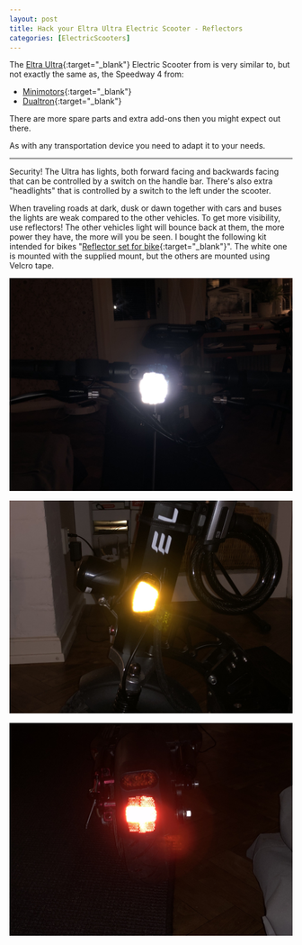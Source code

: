 ```yaml
---
layout: post
title: Hack your Eltra Ultra Electric Scooter - Reflectors
categories: [ElectricScooters]
---
```

The [Eltra Ultra](https://eltrascooter.se/products/ultra){:target="_blank"} Electric Scooter from is very similar to, but not exactly the same as, the Speedway 4 from:

- [Minimotors](https://minimotorscalifornia.com/products/speedway-4-ultimate-urban-scooter){:target="_blank"}
- [Dualtron](https://www.dualtron.gr/en-gb/electric-scooters/speedway-4){:target="_blank"}

There are more spare parts and extra add-ons then you might expect out there.

As with any transportation device you need to adapt it to your needs.

------

Security! The Ultra has lights, both forward facing and backwards facing that can be controlled by a switch on the handle bar. There's also extra "headlights" that is controlled by a switch to the left under the scooter.

When traveling roads at dark, dusk or dawn together with cars and buses the lights are weak compared to the other vehicles. To get more visibility, use reflectors! The other vehicles light will bounce back at them, the more power they have, the more will you be seen. I bought the following kit intended for bikes "[Reflector set for bike](https://www.xxl.se/bits-reflector-set-for-bike-reflexset/p/1132478_1_style){:target="_blank"}". The white one is mounted with the supplied mount, but the others are mounted using Velcro tape.

![](/images/scooter_IMG_4892.jpeg)

![](/images/scooter_IMG_4893.jpeg)

![](/images/scooter_IMG_4894.jpeg)


